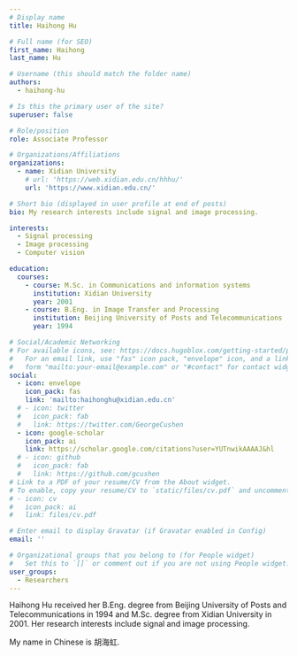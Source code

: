 ```yaml
---
# Display name
title: Haihong Hu

# Full name (for SEO)
first_name: Haihong
last_name: Hu

# Username (this should match the folder name)
authors:
  - haihong-hu

# Is this the primary user of the site?
superuser: false

# Role/position
role: Associate Professor

# Organizations/Affiliations
organizations:
  - name: Xidian University
    # url: 'https://web.xidian.edu.cn/hhhu/'
    url: 'https://www.xidian.edu.cn/'

# Short bio (displayed in user profile at end of posts)
bio: My research interests include signal and image processing.

interests:
  - Signal processing
  - Image processing
  - Computer vision

education:
  courses:
    - course: M.Sc. in Communications and information systems
      institution: Xidian University
      year: 2001
    - course: B.Eng. in Image Transfer and Processing
      institution: Beijing University of Posts and Telecommunications
      year: 1994

# Social/Academic Networking
# For available icons, see: https://docs.hugoblox.com/getting-started/page-builder/#icons
#   For an email link, use "fas" icon pack, "envelope" icon, and a link in the
#   form "mailto:your-email@example.com" or "#contact" for contact widget.
social:
  - icon: envelope
    icon_pack: fas
    link: 'mailto:haihonghu@xidian.edu.cn'
  # - icon: twitter
  #   icon_pack: fab
  #   link: https://twitter.com/GeorgeCushen
  - icon: google-scholar
    icon_pack: ai
    link: https://scholar.google.com/citations?user=YUTnwikAAAAJ&hl
  # - icon: github
  #   icon_pack: fab
  #   link: https://github.com/gcushen
# Link to a PDF of your resume/CV from the About widget.
# To enable, copy your resume/CV to `static/files/cv.pdf` and uncomment the lines below.
# - icon: cv
#   icon_pack: ai
#   link: files/cv.pdf

# Enter email to display Gravatar (if Gravatar enabled in Config)
email: ''

# Organizational groups that you belong to (for People widget)
#   Set this to `[]` or comment out if you are not using People widget.
user_groups:
  - Researchers
---
```


Haihong Hu received her B.Eng. degree from Beijing University of Posts and Telecommunications in 1994 and M.Sc. degree from Xidian University in 2001. Her research interests include signal and image processing.

My name in Chinese is 胡海虹.